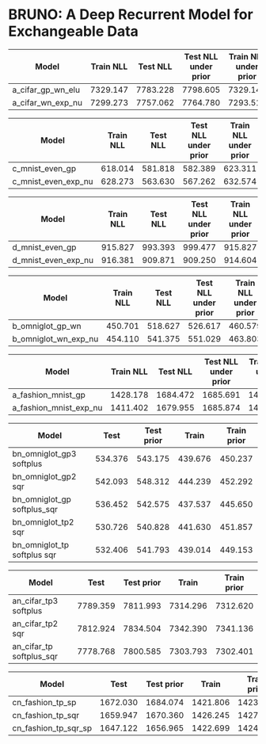 # BRUNO: A Deep Recurrent Model for Exchangeable Data


Model | Train NLL | Test NLL | Test NLL under prior | Train NLL under prior 
------------ | :-------------: | :-------------: | :-------------: | :-------------:
a_cifar_gp_wn_elu |7329.147| 7783.228| 7798.605 | 7329.147
a_cifar_wn_exp_nu | 7299.273 | 7757.062 | 7764.780 | 7293.519

Model | Train NLL | Test NLL | Test NLL under prior | Train NLL under prior 
------------ | :-------------: | :-------------: | :-------------: | :-------------:
c_mnist_even_gp |618.014| 581.818| 582.389 | 623.311
c_mnist_even_exp_nu |628.273|563.630|567.262|632.574


Model | Train NLL | Test NLL | Test NLL under prior | Train NLL under prior 
------------ | :-------------: | :-------------: | :-------------: | :-------------:
d_mnist_even_gp |915.827  | 993.393 |  999.477 | 915.827
d_mnist_even_exp_nu | 916.381 | 909.871 | 909.250 | 914.604


Model | Train NLL | Test NLL | Test NLL under prior | Train NLL under prior 
------------ | :-------------: | :-------------: | :-------------: | :-------------:      
b_omniglot_gp_wn     |450.701  | 518.627 | 526.617 | 460.579
b_omniglot_wn_exp_nu | 454.110 | 541.375 | 551.029 | 463.803



Model | Train NLL | Test NLL | Test NLL under prior | Train NLL under prior 
------------ | :-------------: | :-------------: | :-------------: | :-------------:      
a_fashion_mnist_gp |1428.178| 1684.472| 1685.691 | 1431.016
a_fashion_mnist_exp_nu | 1411.402 | 1679.955 | 1685.874 | 1413.315



Model          | Test            | Test prior      | Train           | Train prior 
-------------- | :-------------: | :-------------: | :-------------: | :-------------:
bn_omniglot_gp3 softplus     | 534.376 | 543.175 | 439.676 | 450.237
bn_omniglot_gp2 sqr          | 542.093 |  548.312 | 444.239 | 452.292
bn_omniglot_gp  softplus_sqr | 536.452 | 542.575 | 437.537 | 445.650
bn_omniglot_tp2 sqr          | 530.726 |  540.828 | 441.630 | 451.857
bn_omniglot_tp softplus sqr  | 532.406 | 541.793 | 439.014  | 449.153




Model          | Test            | Test prior      | Train           | Train prior 
-------------- | :-------------: | :-------------: | :-------------: | :-------------:
an_cifar_tp3 softplus    | 7789.359 | 7811.993  | 7314.296 | 7312.620
an_cifar_tp2 sqr         | 7812.924 |  7834.504 | 7342.390 | 7341.136
an_cifar_tp softplus_sqr | 7778.768 |  7800.585 | 7303.793 | 7302.401



Model          | Test            | Test prior      | Train           | Train prior 
-------------- | :-------------: | :-------------: | :-------------: | :-------------:
cn_fashion_tp_sp | 1672.030 | 1684.074 | 1421.806 | 1423.788
cn_fashion_tp_sqr | 1659.947 |  1670.360 | 1426.245 |  1427.708
cn_fashion_tp_sqr_sp | 1647.122 | 1656.965 | 1422.699 | 1424.085


